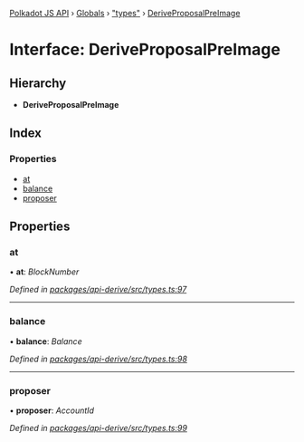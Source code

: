 [Polkadot JS API](../README.md) › [Globals](../globals.md) › ["types"](../modules/_types_.md) › [DeriveProposalPreImage](_types_.deriveproposalpreimage.md)

# Interface: DeriveProposalPreImage

## Hierarchy

* **DeriveProposalPreImage**

## Index

### Properties

* [at](_types_.deriveproposalpreimage.md#at)
* [balance](_types_.deriveproposalpreimage.md#balance)
* [proposer](_types_.deriveproposalpreimage.md#proposer)

## Properties

###  at

• **at**: *BlockNumber*

*Defined in [packages/api-derive/src/types.ts:97](https://github.com/polkadot-js/api/blob/47f135065/packages/api-derive/src/types.ts#L97)*

___

###  balance

• **balance**: *Balance*

*Defined in [packages/api-derive/src/types.ts:98](https://github.com/polkadot-js/api/blob/47f135065/packages/api-derive/src/types.ts#L98)*

___

###  proposer

• **proposer**: *AccountId*

*Defined in [packages/api-derive/src/types.ts:99](https://github.com/polkadot-js/api/blob/47f135065/packages/api-derive/src/types.ts#L99)*

